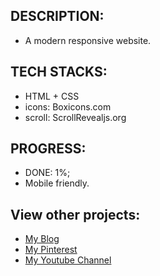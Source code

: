 ## DESCRIPTION:
- A modern responsive website.

## TECH STACKS:
- HTML + CSS
- icons: Boxicons.com
- scroll: ScrollRevealjs.org

## PROGRESS:
- DONE: 1%;
- Mobile friendly.


## View other projects:
- [My Blog](https://hashnode.com/@marizoo)
- [My Pinterest](https://pin.it/16vGwjy)
- [My Youtube Channel](https://www.youtube.com/channel/UCfkbnM9WvHD3mjecBiGHCBQ/playlists)
